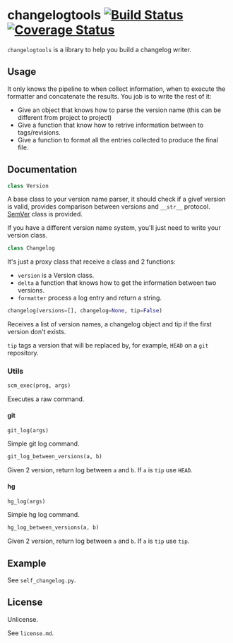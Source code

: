 # changelogtools [![Build Status](https://travis-ci.org/diasbruno/changelogtools.svg?branch=master)](https://travis-ci.org/diasbruno/changelogtools) [![Coverage Status](https://coveralls.io/repos/github/diasbruno/changelogtools/badge.svg?branch=alpha)](https://coveralls.io/github/diasbruno/changelogtools?branch=alpha)

`changelogtools` is a library to help you build a changelog writer.

## Usage

It only knows the pipeline to when collect information, when to execute the formatter
and concatenate the results. You job is to write the rest of it:

- Give an object that knows how to parse the version name (this can be different from project to project)
- Give a function that know how to retrive information between to tags/revisions.
- Give a function to format all the entries collected to produce the final file.

## Documentation

```python
class Version
```

A base class to your version name parser, it should check if a givef version is valid, 
provides comparison between versions and `__str__` protocol. 
[SemVer](http://semver.org) class is provided. 

If you have a different version name system, you'll just need to write your version class.

```python
class Changelog
```

It's just a proxy class that receive a class and 2 functions:

- `version` is a Version class.
- `delta` a function that knows how to get the information between two versions.
- `formatter` process a log entry and return a string.

```python
changelog(versions=[], changelog=None, tip=False)
```

Receives a list of version names, a changelog object and tip if the first version don't exists.

`tip` tags a version that will be replaced by, for example, `HEAD` on a `git` repository.


### Utils

```python
scm_exec(prog, args)
```

Executes a raw command.

#### git

```python
git_log(args)
```

Simple git log command.

```python
git_log_between_versions(a, b)
```

Given 2 version, return log between `a` and `b`. If `a` is `tip` use `HEAD`.

#### hg

```python
hg_log(args)
```

Simple hg log command.

```python
hg_log_between_versions(a, b)
```

Given 2 version, return log between `a` and `b`. If `a` is `tip` use `tip`.

## Example

See `self_changelog.py`.

## License

Unlicense.

See `license.md`.
